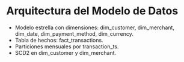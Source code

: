 # Arquitectura del Modelo de Datos

- Modelo estrella con dimensiones: dim_customer, dim_merchant, dim_date, dim_payment_method, dim_currency.
- Tabla de hechos: fact_transactions.
- Particiones mensuales por transaction_ts.
- SCD2 en dim_customer y dim_merchant.
